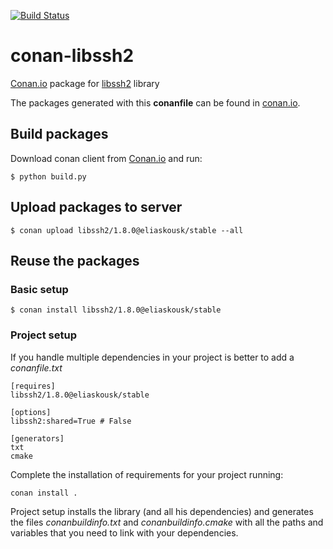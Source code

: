 [![Build Status](https://travis-ci.org/eliaskousk/conan-libssh2.svg?branch=release/1.8.0)](https://travis-ci.org/eliaskousk/conan-libssh2)

# conan-libssh2

[Conan.io](https://conan.io) package for [libssh2](https://github.com/libssh2/libssh2) library

The packages generated with this **conanfile** can be found in [conan.io](https://www.conan.io/source/libssh2/1.8.0/eliaskousk/stable).

## Build packages

Download conan client from [Conan.io](https://conan.io) and run:

    $ python build.py

## Upload packages to server

    $ conan upload libssh2/1.8.0@eliaskousk/stable --all

## Reuse the packages

### Basic setup

    $ conan install libssh2/1.8.0@eliaskousk/stable
    
### Project setup

If you handle multiple dependencies in your project is better to add a *conanfile.txt*
    
    [requires]
    libssh2/1.8.0@eliaskousk/stable

    [options]
    libssh2:shared=True # False
    
    [generators]
    txt
    cmake

Complete the installation of requirements for your project running:

    conan install . 

Project setup installs the library (and all his dependencies) and generates the files *conanbuildinfo.txt* and *conanbuildinfo.cmake* with all the paths and variables that you need to link with your dependencies.
